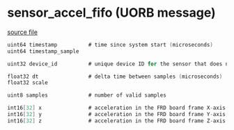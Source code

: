 # sensor_accel_fifo (UORB message)



[source file](https://github.com/PX4/PX4-Autopilot/blob/main/msg/sensor_accel_fifo.msg)

```c
uint64 timestamp          # time since system start (microseconds)
uint64 timestamp_sample

uint32 device_id          # unique device ID for the sensor that does not change between power cycles

float32 dt                # delta time between samples (microseconds)
float32 scale

uint8 samples             # number of valid samples

int16[32] x               # acceleration in the FRD board frame X-axis in m/s^2
int16[32] y               # acceleration in the FRD board frame Y-axis in m/s^2
int16[32] z               # acceleration in the FRD board frame Z-axis in m/s^2

```
